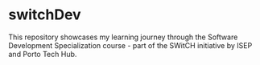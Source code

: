 # switchDev
This repository showcases my learning journey through the Software Development Specialization course - part of the SWitCH initiative by ISEP and Porto Tech Hub.
